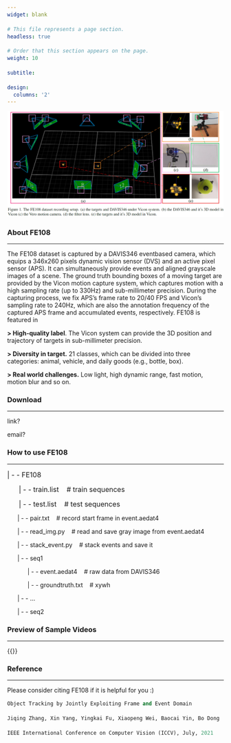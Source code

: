 ```yaml
---
widget: blank

# This file represents a page section.
headless: true

# Order that this section appears on the page.
weight: 10

subtitle:

design:
  columns: '2'
---
```

![](vicon.jpg)

### **About FE108**
 ----------------------------------------------------------------------------------------- 

The FE108 dataset is captured by a DAVIS346 eventbased camera, which equips a 346x260 pixels dynamic vision sensor (DVS) and an active pixel sensor (APS). It
can simultaneously provide events and aligned grayscale images of a scene. The ground truth bounding boxes of a moving target are provided by the Vicon motion capture
system, which captures motion with a high sampling rate (up to 330Hz) and sub-millimeter precision. During the capturing process, we fix APS’s frame rate to 20/40 FPS and
Vicon’s sampling rate to 240Hz, which are also the annotation frequency of the captured APS frame and accumulated events, respectively.
FE108 is featured in 

**> High-quality label**. The Vicon system can provide the 3D position and trajectory of targets in sub-millimeter precision.

**> Diversity in target.** 21 classes, which can be divided into three categories: animal, vehicle, and daily goods (e.g., bottle, box).

**> Real world challenges.** Low light, high dynamic range, fast motion, motion blur and so on.


### **Download**
-----------------------------------------------------------------------------------------

link?

email?


### **How to use FE108**
-----------------------------------------------------------------------------------------
<font size=3> | - - FE108 </font>

<font size=3> &nbsp;&nbsp;&nbsp;&nbsp;&nbsp;&nbsp;| - - train.list &nbsp;&nbsp; # train sequences </font>

<font size=3> &nbsp;&nbsp;&nbsp;&nbsp;&nbsp;&nbsp;| - - test.list &nbsp;&nbsp; # test sequences </font>

&nbsp;&nbsp;&nbsp;&nbsp;&nbsp;&nbsp;| - - pair.txt &nbsp;&nbsp; # record start frame in event.aedat4

&nbsp;&nbsp;&nbsp;&nbsp;&nbsp;&nbsp;| - - read_img.py &nbsp;&nbsp; # read and save gray image from event.aedat4

&nbsp;&nbsp;&nbsp;&nbsp;&nbsp;&nbsp;| - - stack_event.py  &nbsp;&nbsp; # stack events and save it

&nbsp;&nbsp;&nbsp;&nbsp;&nbsp;&nbsp;| - - seq1

&nbsp;&nbsp;&nbsp;&nbsp;&nbsp;&nbsp;&nbsp;&nbsp;&nbsp;&nbsp;&nbsp;&nbsp;| - - event.aedat4 &nbsp;&nbsp; # raw data from DAVIS346

&nbsp;&nbsp;&nbsp;&nbsp;&nbsp;&nbsp;&nbsp;&nbsp;&nbsp;&nbsp;&nbsp;&nbsp;| - - groundtruth.txt &nbsp;&nbsp; # xywh

&nbsp;&nbsp;&nbsp;&nbsp;&nbsp;&nbsp;| - - ...

&nbsp;&nbsp;&nbsp;&nbsp;&nbsp;&nbsp;| - - seq2


### **Preview of Sample Videos**
-----------------------------------------------------------------------------------------
{{<youtube EeMRO8XVv04>}}

### **Reference**
-----------------------------------------------------------------------------------------
Please consider citing FE108 if it is helpful for you :)

 ```python
Object Tracking by Jointly Exploiting Frame and Event Domain 

Jiqing Zhang, Xin Yang, Yingkai Fu, Xiaopeng Wei, Baocai Yin, Bo Dong

IEEE International Conference on Computer Vision (ICCV), July, 2021
 ```
